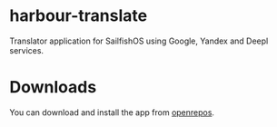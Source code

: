 # harbour-translate

Translator application for SailfishOS using Google, Yandex and Deepl services.

# Downloads

You can download and install the app from [openrepos](https://openrepos.net/content/dgrr/translator).
